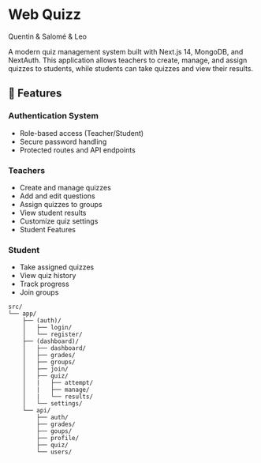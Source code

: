 
# Web Quizz 
Quentin & Salomé & Leo

A modern quiz management system built with Next.js 14, MongoDB, and NextAuth. This application allows teachers to create, manage, and assign quizzes to students, while students can take quizzes and view their results.

## 🚀 Features

### Authentication System
- Role-based access (Teacher/Student)
- Secure password handling
- Protected routes and API endpoints

### Teachers
- Create and manage quizzes
- Add and edit questions
- Assign quizzes to groups
- View student results
- Customize quiz settings
- Student Features

### Student
- Take assigned quizzes
- View quiz history
- Track progress
- Join groups


```
src/
└── app/
    ├── (auth)/
    │   ├── login/
    │   └── register/
    ├── (dashboard)/
    │   ├── dashboard/
    │   ├── grades/
    │   ├── groups/
    │   ├── join/
    │   ├── quiz/
    │   |   ├── attempt/
    │   |   ├── manage/
    │   |   └── results/
    │   └── settings/
    └── api/
        ├── auth/
        ├── grades/
        ├── goups/
        ├── profile/
        ├── quiz/
        └── users/
```


